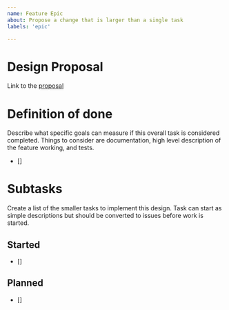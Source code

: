 ```yaml
---
name: Feature Epic
about: Propose a change that is larger than a single task
labels: 'epic'

---
```


# Design Proposal

Link to the [proposal](design/template.md)

# Definition of done

Describe what specific goals can measure if this overall task is considered completed. Things to consider are documentation, high level description of the feature working, and tests.

* []

# Subtasks

Create a list of the smaller tasks to implement this design. Task can start as simple descriptions but should be converted to issues before work is started.

## Started

* []

## Planned

* []
